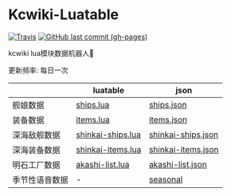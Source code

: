# Kcwiki-Luatable

[![Travis](https://img.shields.io/travis/kcwikizh/kcwiki-luatable.svg)](https://travis-ci.org/kcwikizh/kcwiki-luatable)
[![GitHub last commit (gh-pages)](https://img.shields.io/github/last-commit/kcwikizh/kcwiki-luatable/gh-pages.svg)](https://github.com/kcwikizh/kcwiki-luatable/tree/gh-pages)

kcwiki lua模块数据机器人🤖️

更新频率: 每日一次

||luatable|json|
|-|-|-|
|舰娘数据|[ships.lua](https://kcwikizh.github.io/kcwiki-luatable/luatable/ships.lua)|[ships.json](https://kcwikizh.github.io/kcwiki-luatable/json/ships.json)|
|装备数据|[items.lua](https://kcwikizh.github.io/kcwiki-luatable/luatable/items.lua)|[items.json](https://kcwikizh.github.io/kcwiki-luatable/json/items.json)|
|深海敌舰数据|[shinkai-ships.lua](https://kcwikizh.github.io/kcwiki-luatable/luatable/shinkai-ships.lua)|[shinkai-ships.json](https://kcwikizh.github.io/kcwiki-luatable/json/shinkai-ships.json)|
|深海装备数据|[shinkai-items.lua](https://kcwikizh.github.io/kcwiki-luatable/luatable/shinkai-items.lua)|[shinkai-items.json](https://kcwikizh.github.io/kcwiki-luatable/json/shinkai-items.json)|
|明石工厂数据|[akashi-list.lua](https://kcwikizh.github.io/kcwiki-luatable/luatable/akashi-list.lua)|[akashi-list.json](https://kcwikizh.github.io/kcwiki-luatable/json/akashi-list.json)|
|季节性语音数据|-|[seasonal](https://kcwikizh.github.io/kcwiki-luatable/seasonal)|
